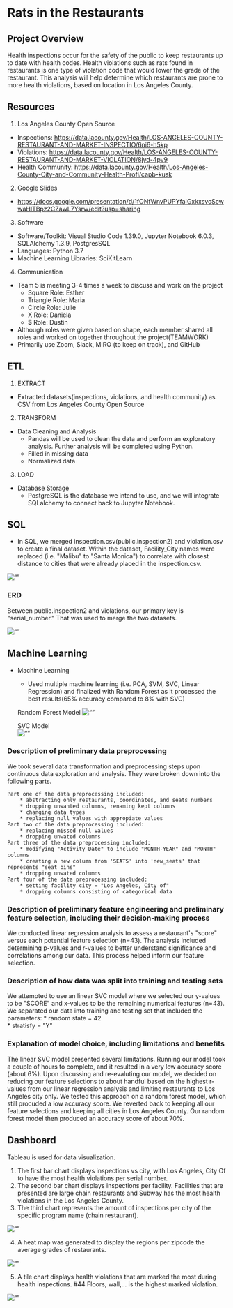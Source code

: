 # Rats in the Restaurants

## Project Overview
Health inspections occur for the safety of the public to keep restaurants up to date with health codes. Health violations such as rats found in restaurants is one type of violation code that would lower the grade of the restaurant. This analysis will help determine which restaurants are prone to more health violations, based on location in Los Angeles County.

## Resources
1) Los Angeles County Open Source
- Inspections: https://data.lacounty.gov/Health/LOS-ANGELES-COUNTY-RESTAURANT-AND-MARKET-INSPECTIO/6ni6-h5kp
- Violations: https://data.lacounty.gov/Health/LOS-ANGELES-COUNTY-RESTAURANT-AND-MARKET-VIOLATION/8jyd-4pv9
- Health Community: https://data.lacounty.gov/Health/Los-Angeles-County-City-and-Community-Health-Profi/capb-kusk

2) Google Slides
- https://docs.google.com/presentation/d/1fONfWnvPUPYfaIGxkxsvcScwwaHlTBpz2CZawL7Ysrw/edit?usp=sharing

3) Software
- Software/Toolkit: Visual Studio Code 1.39.0, Jupyter Notebook 6.0.3, SQLAlchemy 1.3.9, PostgresSQL
- Languages: Python 3.7
- Machine Learning Libraries: SciKitLearn

4) Communication
- Team 5 is meeting 3-4 times a week to discuss and work on the project
    - Square Role: Esther
    - Triangle Role: Maria
    - Circle Role: Julie
    - X Role: Daniela
    - $ Role: Dustin
- Although roles were given based on shape, each member shared all roles and worked on together throughout the project(TEAMWORK)
- Primarily use Zoom, Slack, MIRO (to keep on track), and GitHub 

## ETL
1) EXTRACT
- Extracted datasets(inspections, violations, and health community) as CSV from Los Angeles County Open Source

2) TRANSFORM
- Data Cleaning and Analysis
    - Pandas will be used to clean the data and perform an exploratory analysis. Further analysis will be completed using Python.
    - Filled in missing data
    - Normalized data

3) LOAD 
- Database Storage
    - PostgreSQL is the database we intend to use, and we will integrate SQLalchemy to connect back to Jupyter Notebook.

## SQL
- In SQL, we merged inspection.csv(public.inspection2) and violation.csv to create a final dataset.  Within the dataset, Facility_City names were replaced (i.e. "Malibu" to "Santa Monica") to correlate with closest distance to cities that were already placed in the inspection.csv.  

<img width=“400” alt=“” src="https://github.com/mcarter-00/Rats-in-the-Restaurants/blob/master/SQL_Screenshots/Screenshot_Joined_Table_SQL.png"> 


### ERD
Between public.inspection2 and violations, our primary key is "serial_number."  That was used to merge the two datasets.

<img width=“400” alt=“” src="https://github.com/mcarter-00/Rats-in-the-Restaurants/blob/master/ERD.png"> 

## Machine Learning
- Machine Learning
    - Used multiple machine learning (i.e. PCA, SVM, SVC, Linear Regression) and finalized with Random Forest as it processed the best results(65% accuracy compared to 8% with SVC)
    
    Random Forest Model
    <img width=“400” alt=“” src="https://github.com/mcarter-00/Rats-in-the-Restaurants/blob/Esther-Branch/ML_Screenshots/Random_Forest.png"> 

    SVC Model  
    <img width=“400” alt=“” src="https://github.com/mcarter-00/Rats-in-the-Restaurants/blob/master/ML_Screenshots/LinearSVC_ML_Results.png"> 

### Description of preliminary data preprocessing 
We took several data transformation and preprocessing steps upon continuous data exploration and analysis. They were broken down into the following parts.

    Part one of the data preprocessing included:
        * abstracting only restaurants, coordinates, and seats numbers
        * dropping unwanted columns, renaming kept columns
        * changing data types
        * replacing null values with appropiate values
    Part two of the data preprocessing included:
        * replacing missed null values
        * dropping unwated columns
    Part three of the data preprocessing included:
        * modifying "Activity Date" to include "MONTH-YEAR" and "MONTH" columns
        * creating a new column from 'SEATS' into 'new_seats' that represents "seat bins"
        * dropping unwated columns
    Part four of the data preprocessing included:
        * setting facility city = "Los Angeles, City of"
        * dropping columns consisting of categorical data

### Description of preliminary feature engineering and preliminary feature selection, including their decision-making process
We conducted linear regression analysis to assess a restaurant's "score" versus each potential feature selection (n=43). The analysis
included determining p-values and r-values to better understand significance and correlations among our data. This process helped
inform our feature selection. 

### Description of how data was split into training and testing sets
We attempted to use an linear SVC model where we selected our y-values to be "SCORE" and x-values to be the remaining numerical 
features (n=43). We separated our data into training and testing set that included the parameters:
    * random state = 42  
    * stratisfy = "Y"

### Explanation of model choice, including limitations and benefits
The linear SVC model presented several limitations. Running our model took a couple of hours to complete, and it resulted in a very 
low accuracy score (about 6%). Upon discussing and re-evaluting our model, we decided on reducing our feature selections to about handful
based on the highest r-values from our linear regression analysis and limiting restaurants to Los Angeles city only. We tested this approach
on a random forest model, which still procuded a low accuracy score. We reverted back to keeping all our feature selections and keeping all
cities in Los Angeles County. Our random forest model then produced an accuracy score of about 70%.

## Dashboard

Tableau is used for data visualization. 
1) The first bar chart displays inspections vs city, with Los Angeles, City Of to have the most health violations per serial number. 
2) The second bar chart displays inspections per facility.  Facilities that are presented are large chain restaurants and Subway has the most health violations in the Los Angeles County.  
3) The third chart represents the amount of inspections per city of the specific program name (chain restaurant).
<img width=“400” alt=“” src="https://github.com/mcarter-00/Rats-in-the-Restaurants/blob/master/Dashboard%20prints/Screen%20Shot%202020-06-14%20at%2012.03.30%20AM.png"> 

4) A heat map was generated to display the regions per zipcode the average grades of restaurants.
<img width=“400” alt=“” src="https://github.com/mcarter-00/Rats-in-the-Restaurants/blob/master/Dashboard%20prints/Screen%20Shot%202020-06-14%20at%2012.05.13%20AM.png">

5) A tile chart displays health violations that are marked the most during health inspections. #44 Floors, wall,... is the highest marked violation.
<img width=“400” alt=“” src="https://github.com/mcarter-00/Rats-in-the-Restaurants/blob/master/Dashboard%20prints/Screen%20Shot%202020-06-14%20at%2012.05.55%20AM.png"> 
